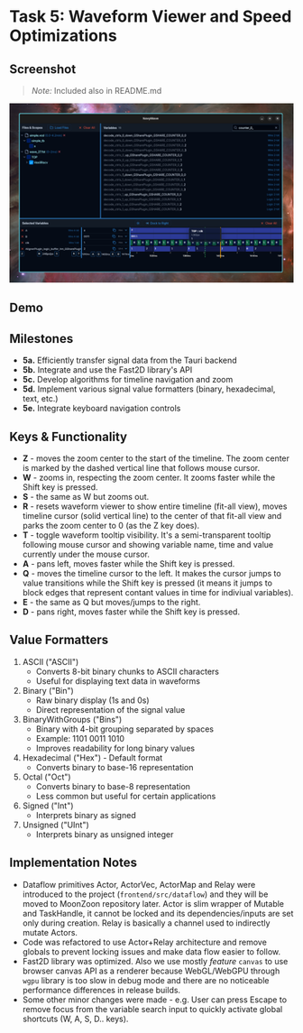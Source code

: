 # Task 5: Waveform Viewer and Speed Optimizations

## Screenshot 

> _Note:_ Included also in README.md

![Dark Theme Interface](Task%205%20-%20media/novywave_dark_linux.png)

## Demo

## Milestones

- **5a.** Efficiently transfer signal data from the Tauri backend	
- **5b.** Integrate and use the Fast2D library's API	
- **5c.** Develop algorithms for timeline navigation and zoom	
- **5d.** Implement various signal value formatters (binary, hexadecimal, text, etc.)	
- **5e.** Integrate keyboard navigation controls

## Keys & Functionality

- **Z** - moves the zoom center to the start of the timeline. The zoom center is marked by the dashed vertical line that follows mouse cursor.
- **W** - zooms in, respecting the zoom center. It zooms faster while the Shift key is pressed.
- **S** - the same as W but zooms out.
- **R** - resets waveform viewer to show entire timeline (fit-all view), moves timeline cursor (solid vertical line) to the center of that fit-all view and parks the zoom center to 0 (as the Z key does).
- **T** - toggle waveform tooltip visibility. It's a semi-transparent tooltip following mouse cursor and showing variable name, time and value currently under the mouse cursor.
- **A** - pans left, moves faster while the Shift key is pressed.
- **Q** - moves the timeline cursor to the left. It makes the cursor jumps to value transitions while the Shift key is pressed (it means it jumps to block edges that represent contant values in time for indiviual variables).
- **E** - the same as Q but moves/jumps to the right.
- **D** - pans right, moves faster while the Shift key is pressed.

## Value Formatters

1. ASCII ("ASCII")
    - Converts 8-bit binary chunks to ASCII characters
    - Useful for displaying text data in waveforms
2. Binary ("Bin")
    - Raw binary display (1s and 0s)
    - Direct representation of the signal value
3. BinaryWithGroups ("Bins")
    - Binary with 4-bit grouping separated by spaces
    - Example: 1101 0011 1010
    - Improves readability for long binary values
4. Hexadecimal ("Hex") - Default format
    - Converts binary to base-16 representation
5. Octal ("Oct")
    - Converts binary to base-8 representation
    - Less common but useful for certain applications
6. Signed ("Int")
    - Interprets binary as signed
7. Unsigned ("UInt")
    - Interprets binary as unsigned integer

## Implementation Notes

- Dataflow primitives Actor, ActorVec, ActorMap and Relay were introduced to the project (`frontend/src/dataflow`) and they will be moved to MoonZoon repository later. Actor is slim wrapper of Mutable and TaskHandle, it cannot be locked and its dependencies/inputs are set only during creation. Relay is basically a channel used to indirectly mutate Actors.
- Code was refactored to use Actor+Relay architecture and remove globals to prevent locking issues and make data flow easier to follow.
- Fast2D library was optimized. Also we use mostly _feature_ `canvas` to use browser canvas API as a renderer because WebGL/WebGPU through `wgpu` library is too slow in debug mode and there are no noticeable performance differences in release builds.
- Some other minor changes were made - e.g. User can press Escape to remove focus from the variable search input to quickly activate global shortcuts (W, A, S, D.. keys).